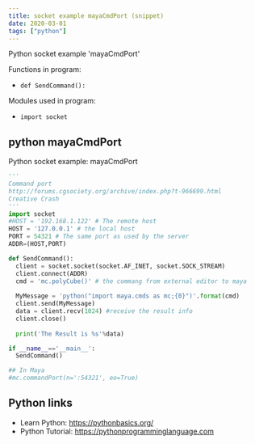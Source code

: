 ```yaml
---
title: socket example mayaCmdPort (snippet)
date: 2020-03-01
tags: ["python"]
---
```

Python socket example 'mayaCmdPort'

Functions in program: 
* `def SendCommand():`

Modules used in program: 
* `import socket`

## python mayaCmdPort

Python socket example: mayaCmdPort

```python
'''
Command port
http://forums.cgsociety.org/archive/index.php?t-966699.html
Creative Crash
'''
import socket
#HOST = '192.168.1.122' # The remote host
HOST = '127.0.0.1' # the local host
PORT = 54321 # The same port as used by the server
ADDR=(HOST,PORT)

def SendCommand():
  client = socket.socket(socket.AF_INET, socket.SOCK_STREAM)
  client.connect(ADDR)
  cmd = 'mc.polyCube()' # the commang from external editor to maya
  
  MyMessage = 'python("import maya.cmds as mc;{0}")'.format(cmd)
  client.send(MyMessage)
  data = client.recv(1024) #receive the result info
  client.close()
  
  print('The Result is %s'%data)

if __name__=='__main__':
  SendCommand()

## In Maya
#mc.commandPort(n=':54321', eo=True)

```

## Python links

- Learn Python: https://pythonbasics.org/
- Python Tutorial: https://pythonprogramminglanguage.com
